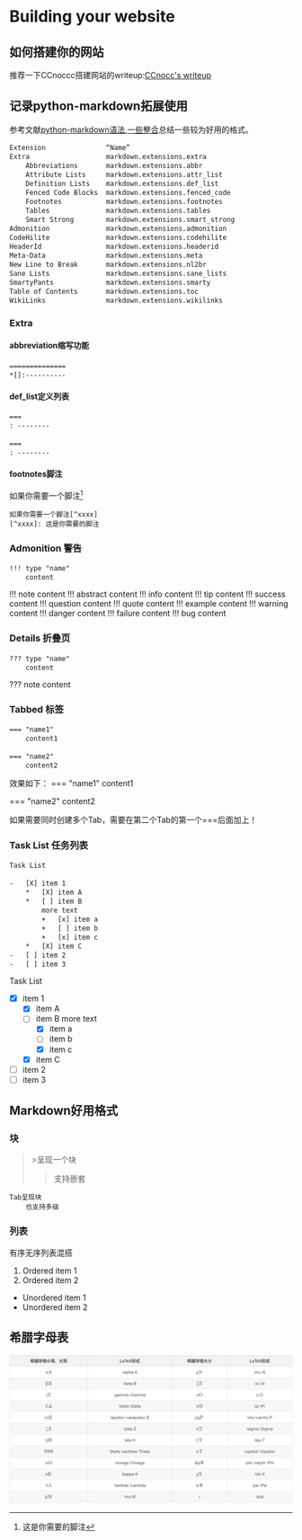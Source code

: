 # Building your website
## 如何搭建你的网站
推荐一下CCnoccc搭建网站的writeup:[CCnocc's writeup](https://zjuccnocc.github.io/BlogWriteup/Mkdocs%E4%BD%BF%E7%94%A8Writeup/)
## 记录python-markdown拓展使用
参考文献[python-markdown语法](https://blog.csdn.net/P_LarT/article/details/55819896?ops_request_misc=&request_id=&biz_id=102&utm_term=python%20markdown&utm_medium=distribute.pc_search_result.none-task-blog-2~all~sobaiduweb~default-4-55819896.nonecase&spm=1018.2226.3001.4187),[一些整合](https://facelessuser.github.io/pymdown-extensions/extensions/mark/)总结一些较为好用的格式。

```text title="Python-Markdown拓展库"
Extension               “Name”
Extra                   markdown.extensions.extra
    Abbreviations       markdown.extensions.abbr
    Attribute Lists     markdown.extensions.attr_list
    Definition Lists    markdown.extensions.def_list
    Fenced Code Blocks  markdown.extensions.fenced_code
    Footnotes           markdown.extensions.footnotes
    Tables              markdown.extensions.tables
    Smart Strong        markdown.extensions.smart_strong
Admonition              markdown.extensions.admonition
CodeHilite              markdown.extensions.codehilite
HeaderId                markdown.extensions.headerid
Meta-Data               markdown.extensions.meta
New Line to Break       markdown.extensions.nl2br
Sane Lists              markdown.extensions.sane_lists
SmartyPants             markdown.extensions.smarty
Table of Contents       markdown.extensions.toc
WikiLinks               markdown.extensions.wikilinks
```
### Extra
#### abbreviation缩写功能
```text title="格式"
==============
*[]:----------
```

#### def_list定义列表
```text title="格式"
===
: --------

===
: --------
```

#### footnotes脚注
如果你需要一个脚注[^xxxx]
[^xxxx]: 这是你需要的脚注

```text title="格式"
如果你需要一个脚注[^xxxx]
[^xxxx]: 这是你需要的脚注
```

### Admonition 警告
```text title="格式"
!!! type "name"
    content
```

!!! note 
    content
!!! abstract
    content
!!! info
    content 
!!! tip
    content 
!!! success
    content 
!!! question
    content 
!!! quote
    content
!!! example
    content
!!! warning
    content 
!!! danger 
    content 
!!! failure
    content 
!!! bug
    content 
    
### Details 折叠页
```text title="格式"
??? type "name"
    content
```
??? note 
    content



### Tabbed 标签

```text title="格式（内部可以镶嵌代码块、列表等）"
=== "name1"
    content1

=== "name2"
    content2
```

效果如下：
=== "name1"
    content1

=== "name2"
    content2

如果需要同时创建多个Tab，需要在第二个Tab的第一个===后面加上！

### Task List 任务列表
```text title="格式"
Task List

-   [X] item 1
    *   [X] item A
    *   [ ] item B
        more text
        +   [x] item a
        +   [ ] item b
        +   [x] item c
    *   [X] item C
-   [ ] item 2
-   [ ] item 3
```
Task List

-   [X] item 1
    *   [X] item A
    *   [ ] item B
        more text
        +   [x] item a
        +   [ ] item b
        +   [x] item c
    *   [X] item C
-   [ ] item 2
-   [ ] item 3

## Markdown好用格式
### 块
>   \>呈现一个块
>>支持嵌套

    Tab呈现块
        也支持多级
### 列表
有序无序列表混搭

1. Ordered item 1
2. Ordered item 2

- Unordered item 1
- Unordered item 2
## 希腊字母表
![希腊字母表](image.png)

